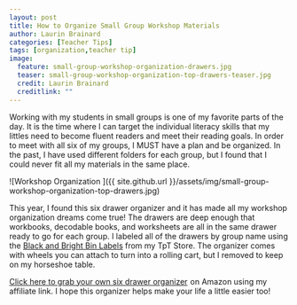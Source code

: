 ```yaml
---
layout: post
title: How to Organize Small Group Workshop Materials
author: Laurin Brainard
categories: [Teacher Tips]
tags: [organization,teacher tip]
image:
  feature: small-group-workshop-organization-drawers.jpg
  teaser: small-group-workshop-organization-top-drawers-teaser.jpg
  credit: Laurin Brainard
  creditlink: ""
---
```

Working with my students in small groups is one of my favorite parts of the day. It is the time where I can target the individual literacy skills that my littles need to become fluent readers and meet their reading goals. In order to meet with all six of my groups, I MUST have a plan and be organized. In the past, I have used different folders for each group, but I found that I could never fit all my materials in the same place. 

![Workshop Organization ]({{ site.github.url }}/assets/img/small-group-workshop-organization-top-drawers.jpg)

This year, I found this six drawer organizer and it has made all my workshop organization dreams come true! The drawers are deep enough that workbooks, decodable books, and worksheets are all in the same drawer ready to go for each group. I labeled all of the drawers by group name using the [Black and Bright Bin Labels](http://bit.ly/2C4g3EQ) from my TpT Store. The organizer comes with wheels you can attach to turn into a rolling cart, but I removed to keep on my horseshoe table. 

<a target="_blank" href="https://www.amazon.com/gp/product/B003VW56K8/ref=as_li_tl?ie=UTF8&camp=1789&creative=9325&creativeASIN=B003VW56K8&linkCode=as2&tag=theprimarybra-20&linkId=7800312935900a14e6b73601b3d8ff15">Click here to grab your own six drawer organizer</a><img src="//ir-na.amazon-adsystem.com/e/ir?t=theprimarybra-20&l=am2&o=1&a=B003VW56K8" width="1" height="1" border="0" alt="" style="border:none !important; margin:0px !important;" /> on Amazon using my affiliate link. I hope this organizer helps make your life a little easier too!